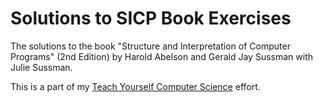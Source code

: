 Solutions to SICP Book Exercises
================================

The solutions to the book "Structure and Interpretation of Computer Programs" (2nd Edition) by Harold Abelson and Gerald Jay Sussman with Julie Sussman.

This is a part of my [Teach Yourself Computer Science](https://teachyourselfcs.com) effort.
